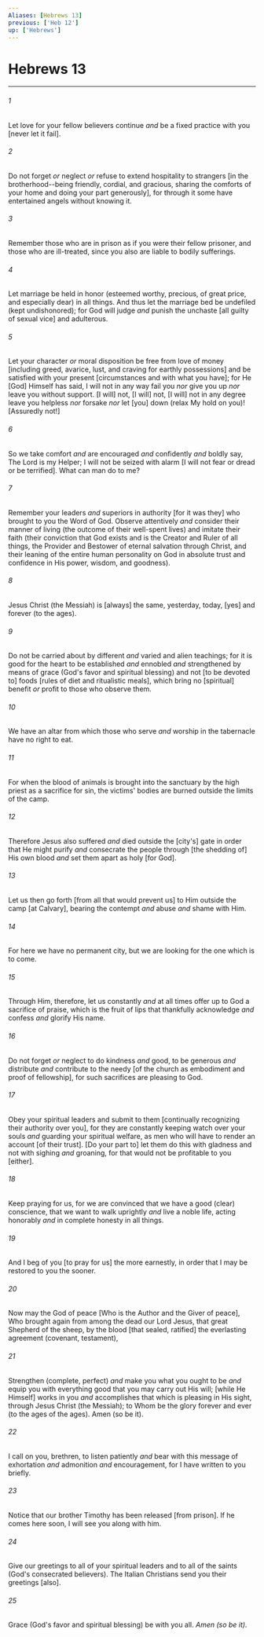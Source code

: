 ```yaml
---
Aliases: [Hebrews 13]
previous: ['Heb 12']
up: ['Hebrews']
---
```

# Hebrews 13

***














###### 1 






Let love for your fellow believers continue _and_ be a fixed practice with you [never let it fail]. 













###### 2 






Do not forget _or_ neglect _or_ refuse to extend hospitality to strangers [in the brotherhood--being friendly, cordial, and gracious, sharing the comforts of your home and doing your part generously], for through it some have entertained angels without knowing it. 













###### 3 






Remember those who are in prison as if you were their fellow prisoner, and those who are ill-treated, since you also are liable to bodily sufferings. 













###### 4 






Let marriage be held in honor (esteemed worthy, precious, of great price, and especially dear) in all things. And thus let the marriage bed be undefiled (kept undishonored); for God will judge _and_ punish the unchaste [all guilty of sexual vice] and adulterous. 













###### 5 






Let your character _or_ moral disposition be free from love of money [including greed, avarice, lust, and craving for earthly possessions] and be satisfied with your present [circumstances and with what you have]; for He [God] Himself has said, I will not in any way fail you _nor_ give you up _nor_ leave you without support. [I will] not, [I will] not, [I will] not in any degree leave you helpless _nor_ forsake _nor_ let [you] down (relax My hold on you)! [Assuredly not!] 













###### 6 






So we take comfort _and_ are encouraged _and_ confidently _and_ boldly say, The Lord is my Helper; I will not be seized with alarm [I will not fear or dread or be terrified]. What can man do to me? 













###### 7 






Remember your leaders _and_ superiors in authority [for it was they] who brought to you the Word of God. Observe attentively _and_ consider their manner of living (the outcome of their well-spent lives) and imitate their faith (their conviction that God exists and is the Creator and Ruler of all things, the Provider and Bestower of eternal salvation through Christ, and their leaning of the entire human personality on God in absolute trust and confidence in His power, wisdom, and goodness). 













###### 8 






Jesus Christ (the Messiah) is [always] the same, yesterday, today, [yes] and forever (to the ages). 













###### 9 






Do not be carried about by different _and_ varied and alien teachings; for it is good for the heart to be established _and_ ennobled _and_ strengthened by means of grace (God's favor and spiritual blessing) and not [to be devoted to] foods [rules of diet and ritualistic meals], which bring no [spiritual] benefit _or_ profit to those who observe them. 













###### 10 






We have an altar from which those who serve _and_ worship in the tabernacle have no right to eat. 













###### 11 






For when the blood of animals is brought into the sanctuary by the high priest as a sacrifice for sin, the victims' bodies are burned outside the limits of the camp. 













###### 12 






Therefore Jesus also suffered _and_ died outside the [city's] gate in order that He might purify _and_ consecrate the people through [the shedding of] His own blood _and_ set them apart as holy [for God]. 













###### 13 






Let us then go forth [from all that would prevent us] to Him outside the camp [at Calvary], bearing the contempt _and_ abuse _and_ shame with Him. 













###### 14 






For here we have no permanent city, but we are looking for the one which is to come. 













###### 15 






Through Him, therefore, let us constantly _and_ at all times offer up to God a sacrifice of praise, which is the fruit of lips that thankfully acknowledge _and_ confess _and_ glorify His name. 













###### 16 






Do not forget _or_ neglect to do kindness _and_ good, to be generous _and_ distribute _and_ contribute to the needy [of the church as embodiment and proof of fellowship], for such sacrifices are pleasing to God. 













###### 17 






Obey your spiritual leaders and submit to them [continually recognizing their authority over you], for they are constantly keeping watch over your souls _and_ guarding your spiritual welfare, as men who will have to render an account [of their trust]. [Do your part to] let them do this with gladness and not with sighing _and_ groaning, for that would not be profitable to you [either]. 













###### 18 






Keep praying for us, for we are convinced that we have a good (clear) conscience, that we want to walk uprightly _and_ live a noble life, acting honorably _and_ in complete honesty in all things. 













###### 19 






And I beg of you [to pray for us] the more earnestly, in order that I may be restored to you the sooner. 













###### 20 






Now may the God of peace [Who is the Author and the Giver of peace], Who brought again from among the dead our Lord Jesus, that great Shepherd of the sheep, by the blood [that sealed, ratified] the everlasting agreement (covenant, testament), 













###### 21 






Strengthen (complete, perfect) _and_ make you what you ought to be _and_ equip you with everything good that you may carry out His will; [while He Himself] works in you _and_ accomplishes that which is pleasing in His sight, through Jesus Christ (the Messiah); to Whom be the glory forever and ever (to the ages of the ages). Amen (so be it). 













###### 22 






I call on you, brethren, to listen patiently _and_ bear with this message of exhortation _and_ admonition _and_ encouragement, for I have written to you briefly. 













###### 23 






Notice that our brother Timothy has been released [from prison]. If he comes here soon, I will see you along with him. 













###### 24 






Give our greetings to all of your spiritual leaders and to all of the saints (God's consecrated believers). The Italian Christians send you their greetings [also]. 













###### 25 






Grace (God's favor and spiritual blessing) be with you all. _Amen (so be it)._
